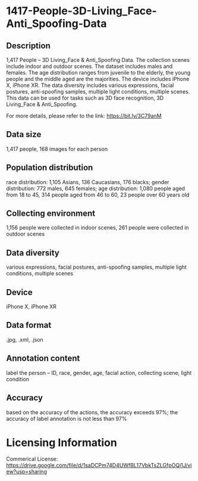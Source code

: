 # 1417-People-3D-Living_Face-Anti_Spoofing-Data


## Description
1,417 People – 3D Living_Face & Anti_Spoofing Data. The collection scenes include indoor and outdoor scenes. The dataset includes males and females. The age distribution ranges from juvenile to the elderly, the young people and the middle aged are the majorities. The device includes iPhone X, iPhone XR. The data diversity includes various expressions, facial postures, anti-spoofing samples, multiple light conditions, multiple scenes. This data can be used for tasks such as 3D face recognition, 3D Living_Face & Anti_Spoofing.

For more details, please refer to the link: https://bit.ly/3C79anM

## Data size
1,417 people, 168 images for each person

## Population distribution
race distribution: 1,105 Asians, 136 Caucasians, 176 blacks; gender distribution: 772 males, 645 females; age distribution: 1,080 people aged from 18 to 45, 314 people aged from 46 to 60, 23 people over 60 years old

## Collecting environment
1,156 people were collected in indoor scenes, 261 people were collected in outdoor scenes

## Data diversity
various expressions, facial postures, anti-spoofing samples, multiple light conditions, multiple scenes

## Device
iPhone X, iPhone XR

## Data format
.jpg, .xml, .json

## Annotation content
label the person – ID, race, gender, age, facial action, collecting scene, light condition

## Accuracy
based on the accuracy of the actions, the accuracy exceeds 97%; the accuracy of label annotation is not less than 97%

# Licensing Information
Commerical License: https://drive.google.com/file/d/1saDCPm74D4UWfBL17VbkTsZLGfpOQj1J/view?usp=sharing
